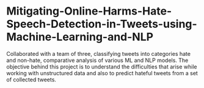 # Mitigating-Online-Harms-Hate-Speech-Detection-in-Tweets-using-Machine-Learning-and-NLP
Collaborated with a team of three, classifying tweets into categories hate and non-hate, comparative analysis of various ML and NLP models. The objective behind this project is to understand the difficulties that arise while working with unstructured data and also to predict hateful tweets from a set of collected tweets.
